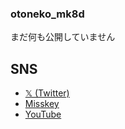 ### otoneko_mk8d
まだ何も公開していません
## SNS
- [𝕏 (Twitter)](https://twitter.com/otnk_mk8d)
- [Misskey](https://misskey.io/@otnk_mk8d)
- [YouTube](https://youtube.com/@otnk_mk8d)
